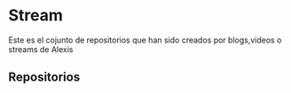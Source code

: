 # Stream

Este es el cojunto de repositorios que han sido creados por blogs,videos o streams de Alexis

## Repositorios
